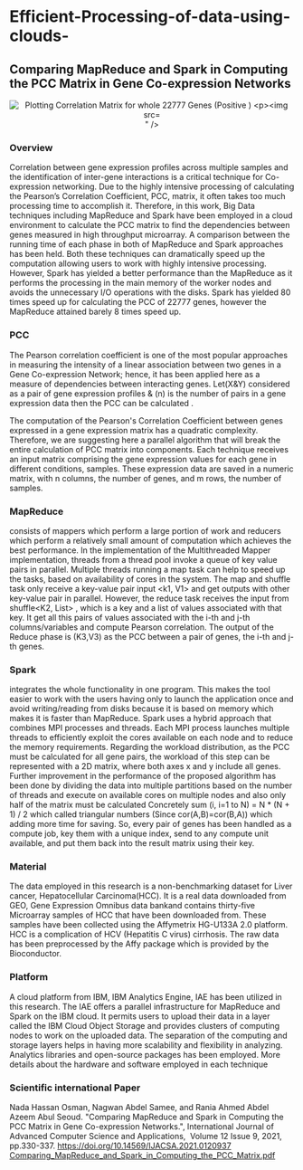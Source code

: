 # Efficient-Processing-of-data-using-clouds-
## Comparing MapReduce and Spark in Computing the PCC Matrix in Gene Co-expression Networks 
<p align="center"> <img src="https://user-images.githubusercontent.com/110364476/182516391-018202cd-a0ca-4472-8307-6da5566d63c8.png" alt="Plotting Correlation Matrix for whole  22777 Genes (Positive )

![image](https://user-images.githubusercontent.com/110364476/182746157-fbd318f6-94ca-4aa8-a148-5b7cbfb275c9.png)
" /> </p>

### Overview

Correlation between gene expression profiles across multiple samples and the identification of inter-gene interactions is a critical technique for Co-expression networking. Due to the highly intensive processing of calculating the Pearson’s Correlation Coefficient, PCC, matrix, it often takes too much processing time to accomplish it. Therefore, in this work, Big Data techniques including MapReduce and Spark have been employed in a cloud environment to calculate the PCC matrix to find the dependencies between genes measured in high throughput microarray. A comparison between the running time of each phase in both of MapReduce and Spark approaches has been held. Both these techniques can dramatically speed up the computation allowing users to work with highly intensive processing. However, Spark has yielded a better performance than the MapReduce as it performs the processing in the main memory of the worker nodes and avoids the unnecessary I/O operations with the disks. Spark has yielded 80 times speed up for calculating the PCC of 22777 genes, however the MapReduce attained barely 8 times speed up.
### PCC 
The Pearson correlation coefficient is one of the most popular approaches in measuring the intensity of a linear association between two genes in a Gene Co-expression Network; hence, it has been applied here as a measure of dependencies between interacting genes. Let(X&Y) considered as a pair of gene expression profiles & (n) is the number of pairs in a gene expression data then the PCC can be calculated .

The computation of the Pearson's Correlation Coefficient between genes expressed in a gene expression matrix has a quadratic complexity. Therefore, we are suggesting here a parallel algorithm that will break the entire calculation of PCC matrix into components.
Each technique receives an input matrix comprising the gene expression values for each gene in different conditions, samples. These expression data are saved in a numeric matrix, with n columns, the number of genes, and m rows, the number of samples.
### MapReduce
consists of mappers which perform a large portion of work and reducers which perform a relatively small amount of computation which achieves the best performance. In the implementation of the Multithreaded Mapper implementation, threads from a thread pool invoke a queue of key value pairs in parallel. Multiple threads running a map task can help to speed up the tasks, based on availability of cores in the system. The map and shuffle task only receive a key-value pair input <k1, V1> and get outputs with other key-value pair in parallel. However, the reduce task receives the input from shuffle<K2, List<V2>> , which is a key and a list of values associated with that key. It get all this pairs of values associated with the i-th and j-th columns/variables and compute Pearson correlation. The output of the Reduce phase is (K3,V3) as the PCC between a pair of genes, the i-th and j-th genes. 
### Spark
integrates the whole functionality in one program. This makes the tool easier to work with the users having only to launch the application once and avoid writing/reading from
disks because it is based on memory which makes it is faster than MapReduce. Spark uses a hybrid approach that combines MPI processes and threads. Each MPI process launches multiple threads to efficiently exploit the cores available on each node and to reduce the memory requirements. Regarding the workload distribution, as the PCC must be calculated for all gene pairs, the workload of this step can be represented with a 2D matrix, where both axes x and y include all genes. Further improvement in the performance of the proposed algorithm has been done by dividing the data into multiple partitions based on the number of threads and execute on available cores on multiple nodes and also only half of the matrix must be calculated Concretely  sum (i, i=1 to N) = N * (N + 1) / 2 which called triangular numbers   (Since  cor(A,B)=cor(B,A)) which  adding  more time for  saving. So, every pair of genes has been handled as a compute job, key them with a unique index, send to any compute unit available, and put them back into the result matrix using their key. 
###	Material 
The data employed in this research is a non-benchmarking  dataset for Liver cancer, Hepatocellular Carcinoma(HCC). It is a real data downloaded from GEO, Gene Expression Omnibus data bankand contains  thirty-five Microarray samples of HCC that have been downloaded from. These samples have been collected using the Affymetrix HG-U133A 2.0 platform. HCC is a complication of HCV (Hepatitis C virus) cirrhosis. The raw data has been preprocessed by the Affy package which is provided by the Bioconductor. 
### Platform
A cloud platform from IBM, IBM Analytics Engine, IAE has been utilized in this research. The IAE offers a parallel infrastructure for MapReduce and Spark on the IBM cloud. It permits users to upload their data in a layer called the IBM Cloud Object Storage and provides clusters of computing nodes to work on the uploaded data. The separation of the computing and storage layers helps in having more scalability and flexibility in analyzing. Analytics libraries and open-source packages has been employed. More details about the hardware and software employed in each technique 

### Scientific international Paper 
 Nada Hassan Osman, Nagwan Abdel Samee, and Rania Ahmed Abdel Azeem Abul Seoud. "Comparing MapReduce and Spark in Computing the PCC Matrix in Gene Co-expression Networks.", International Journal of Advanced Computer Science and Applications,  Volume 12 Issue 9, 2021, pp.330-337. https://doi.org/10.14569/IJACSA.2021.0120937 
[Comparing_MapReduce_and_Spark_in_Computing_the_PCC_Matrix.pdf](https://github.com/Nadasawah90/Efficient-Processing-of-data-using-clouds-/files/9230497/Comparing_MapReduce_and_Spark_in_Computing_the_PCC_Matrix.pdf)
 
